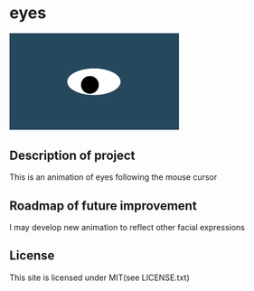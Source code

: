 # eyes
<img src="eye.png" width='300'/>

## Description of project
This is an animation of eyes following the mouse cursor 

## Roadmap of future improvement
I may develop new animation to reflect other facial expressions

## License 
This site is licensed under MIT(see LICENSE.txt)
